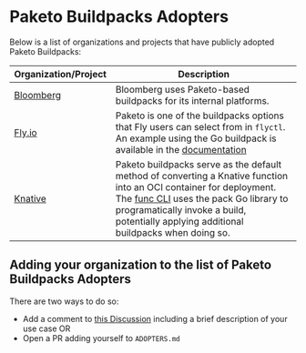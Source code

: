 # Paketo Buildpacks Adopters

Below is a list of organizations and projects that have publicly adopted Paketo Buildpacks:

<!-- Add an entry for your organization making sure to preserve the alphabetical order -->

| Organization/Project | Description |
| --- | --- |
| [Bloomberg](https://www.bloomberg.com/company/values/tech-at-bloomberg/open-source/projects/#developer-workflow) | Bloomberg uses Paketo-based buildpacks for its internal platforms. |
| [Fly.io](https://fly.io/docs/reference/builders/#buildpacks) | Paketo is one of the buildpacks options that Fly users can select from in `flyctl`. An example using the Go buildpack is available in the [documentation](https://fly.io/docs/getting-started/golang/#inside-fly-toml)  | 
| [Knative](https://knative.dev/) | Paketo buildpacks serve as the default method of converting a Knative function into an OCI container for deployment. The [func CLI](https://github.com/knative-sandbox/kn-plugin-func) uses the pack Go library to programatically invoke a build, potentially applying additional buildpacks when doing so. |


## Adding your organization to the list of Paketo Buildpacks Adopters
There are two ways to do so:
  * Add a comment to [this Discussion](https://github.com/paketo-buildpacks/feedback/discussions/30) including a brief description of your use case
   OR
  * Open a PR adding yourself to `ADOPTERS.md`
